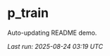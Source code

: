# p_train

Auto-updating README demo.

<!--START_SECTION:status-->
_Last run: 2025-08-24 03:19 UTC_
<!--END_SECTION:status-->

































































































